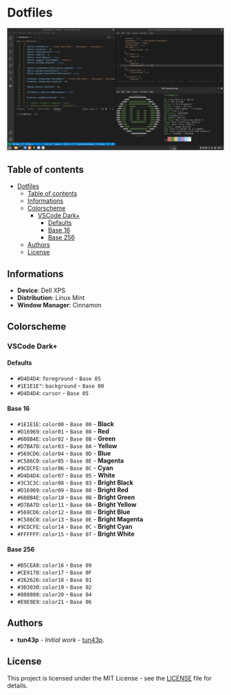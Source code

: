 # Dotfiles

![Screenshot](assets/screenshot.png)

## Table of contents

- [Dotfiles](#dotfiles)
  - [Table of contents](#table-of-contents)
  - [Informations](#informations)
  - [Colorscheme](#colorscheme)
    - [VSCode Dark+](#vscode-dark)
      - [Defaults](#defaults)
      - [Base 16](#base-16)
      - [Base 256](#base-256)
  - [Authors](#authors)
  - [License](#license)

## Informations

- **Device**: Dell XPS
- **Distribution**: Linux Mint
- **Window Manager**: Cinnamon

## Colorscheme

### VSCode Dark+

#### Defaults

- `#D4D4D4`: `foreground` - `Base 05`
- `#1E1E1E"`: `background` - `Base 00`
- `#D4D4D4`: `cursor` - `Base 05`

#### Base 16

- `#1E1E1E`: `color00` - `Base 00` - **Black**
- `#D16969`: `color01` - `Base 08` - **Red**
- `#608B4E`: `color02` - `Base 0B` - **Green**
- `#D7BA7D`: `color03` - `Base 0A` - **Yellow**
- `#569CD6`: `color04` - `Base 0D` - **Blue**
- `#C586C0`: `color05` - `Base 0E` - **Magenta**
- `#9CDCFE`: `color06` - `Base 0C` - **Cyan**
- `#D4D4D4`: `color07` - `Base 05` - **White**
- `#3C3C3C`: `color08` - `Base 03` - **Bright Black**
- `#D16969`: `color09` - `Base 08` - **Bright Red**
- `#608B4E`: `color10` - `Base 0B` - **Bright Green**
- `#D7BA7D`: `color11` - `Base 0A` - **Bright Yellow**
- `#569CD6`: `color12` - `Base 0D` - **Bright Blue**
- `#C586C0`: `color13` - `Base 0E` - **Bright Magenta**
- `#9CDCFE`: `color14` - `Base 0C` - **Bright Cyan**
- `#FFFFFF`: `color15` - `Base 07` - **Bright White**

#### Base 256

- `#B5CEA8`: `color16` - `Base 09`
- `#CE9178`: `color17` - `Base 0F`
- `#262626`: `color18` - `Base 01`
- `#303030`: `color19` - `Base 02`
- `#808080`: `color20` - `Base 04`
- `#E9E9E9`: `color21` - `Base 06`

## Authors

- **tun43p** - _Initial work_ - [tun43p](https://github.com/tun43p).

## License

This project is licensed under the MIT License - see the [LICENSE](LICENSE) file for details.
